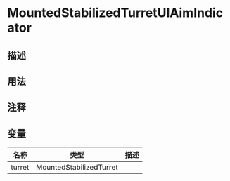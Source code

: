 # MountedStabilizedTurretUIAimIndicator
## 描述

## 用法

## 注释

## 变量
| 名称 | 类型 | 描述 |
| ----------- | ----------- | ----------- |
| turret | MountedStabilizedTurret |  |  
